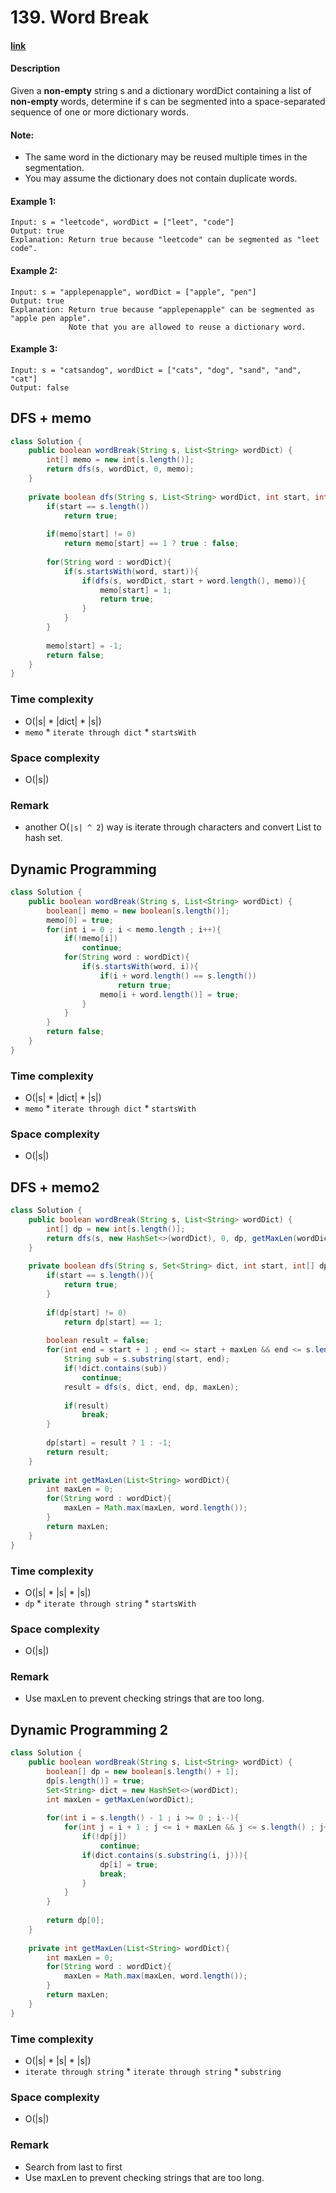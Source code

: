 # 139. Word Break

#### [link](https://leetcode.com/problems/word-break/) 

#### Description
Given a **non-empty** string s and a dictionary wordDict containing a list of **non-empty** words, determine if s can be segmented into a space-separated sequence of one or more dictionary words.

#### Note:
* The same word in the dictionary may be reused multiple times in the segmentation.
* You may assume the dictionary does not contain duplicate words.

#### Example 1:
```
Input: s = "leetcode", wordDict = ["leet", "code"]
Output: true
Explanation: Return true because "leetcode" can be segmented as "leet code".
```
#### Example 2:
```
Input: s = "applepenapple", wordDict = ["apple", "pen"]
Output: true
Explanation: Return true because "applepenapple" can be segmented as "apple pen apple".
             Note that you are allowed to reuse a dictionary word.
```

#### Example 3:
```
Input: s = "catsandog", wordDict = ["cats", "dog", "sand", "and", "cat"]
Output: false
```

## DFS + memo
```java
class Solution {
    public boolean wordBreak(String s, List<String> wordDict) {
        int[] memo = new int[s.length()];
        return dfs(s, wordDict, 0, memo);
    }
    
    private boolean dfs(String s, List<String> wordDict, int start, int[] memo){
        if(start == s.length())
            return true;
        
        if(memo[start] != 0)
            return memo[start] == 1 ? true : false;
        
        for(String word : wordDict){
            if(s.startsWith(word, start)){
                if(dfs(s, wordDict, start + word.length(), memo)){
                    memo[start] = 1;
                    return true;
                }
            }
        }
        
        memo[start] = -1;
        return false;
    }
}
```
### Time complexity
* O(|s| * |dict| * |s|)
* `memo` * `iterate through dict` * `startsWith`
### Space complexity
* O(|s|)
### Remark
* another O(`|s| ^ 2`) way is iterate through characters and convert List to hash set.

## Dynamic Programming
```java
class Solution {
    public boolean wordBreak(String s, List<String> wordDict) {
        boolean[] memo = new boolean[s.length()];
        memo[0] = true;
        for(int i = 0 ; i < memo.length ; i++){
            if(!memo[i])
                continue;
            for(String word : wordDict){
                if(s.startsWith(word, i)){
                    if(i + word.length() == s.length())
                        return true;
                    memo[i + word.length()] = true;
                }
            }
        }
        return false;
    }
}
```
### Time complexity
* O(|s| * |dict| * |s|)
* `memo` * `iterate through dict` * `startsWith`
### Space complexity
* O(|s|)

## DFS + memo2
```java
class Solution {
    public boolean wordBreak(String s, List<String> wordDict) {
        int[] dp = new int[s.length()];
        return dfs(s, new HashSet<>(wordDict), 0, dp, getMaxLen(wordDict));
    }
    
    private boolean dfs(String s, Set<String> dict, int start, int[] dp, int maxLen){
        if(start == s.length()){
            return true;
        }
        
        if(dp[start] != 0)
            return dp[start] == 1;
        
        boolean result = false;
        for(int end = start + 1 ; end <= start + maxLen && end <= s.length() ; end++){
            String sub = s.substring(start, end);
            if(!dict.contains(sub))
                continue;
            result = dfs(s, dict, end, dp, maxLen);
            
            if(result)
                break;
        }
        
        dp[start] = result ? 1 : -1;
        return result;
    }
    
    private int getMaxLen(List<String> wordDict){
        int maxLen = 0;
        for(String word : wordDict){
            maxLen = Math.max(maxLen, word.length());
        }
        return maxLen;
    }
}
```
### Time complexity
* O(|s| * |s| * |s|)
* `dp` * `iterate through string` * `startsWith`
### Space complexity
* O(|s|)
### Remark
* Use maxLen to prevent checking strings that are too long.

## Dynamic Programming 2
```java
class Solution {
    public boolean wordBreak(String s, List<String> wordDict) {
        boolean[] dp = new boolean[s.length() + 1];
        dp[s.length()] = true;
        Set<String> dict = new HashSet<>(wordDict);
        int maxLen = getMaxLen(wordDict);
        
        for(int i = s.length() - 1 ; i >= 0 ; i--){
            for(int j = i + 1 ; j <= i + maxLen && j <= s.length() ; j++){
                if(!dp[j])
                    continue;
                if(dict.contains(s.substring(i, j))){
                    dp[i] = true;
                    break;
                }
            }
        }
        
        return dp[0];
    }
        
    private int getMaxLen(List<String> wordDict){
        int maxLen = 0;
        for(String word : wordDict){
            maxLen = Math.max(maxLen, word.length());
        }
        return maxLen;
    }
}
```
### Time complexity
* O(|s| * |s| * |s|)
* `iterate through string` * `iterate through string` * `substring`
### Space complexity
* O(|s|)
### Remark
* Search from last to first
* Use maxLen to prevent checking strings that are too long.